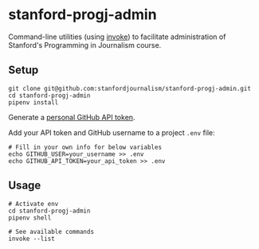 # stanford-progj-admin

Command-line utilities (using
[invoke](https://docs.pyinvoke.org/en/stable/)) to facilitate
administration of Stanford's Programming in Journalism course.

## Setup

```
git clone git@github.com:stanfordjournalism/stanford-progj-admin.git
cd stanford-progj-admin
pipenv install
```

Generate a [personal GitHub API token](https://github.com/settings/tokens).

Add your API token and GitHub username to a project `.env` file:

```
# Fill in your own info for below variables
echo GITHUB_USER=your_username >> .env
echo GITHUB_API_TOKEN=your_api_token >> .env
```

## Usage

```
# Activate env
cd stanford-progj-admin
pipenv shell

# See available commands
invoke --list
```
